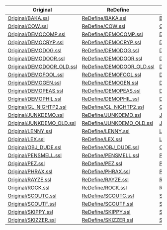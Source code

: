 |  Original                                                |  ReDefine                                                |  Diff                                            |  Error  |
|----------------------------------------------------------|----------------------------------------------------------|--------------------------------------------------|---------|
|  [Original/BAKA.ssl](Original/BAKA.ssl)                  |  [ReDefine/BAKA.ssl](ReDefine/BAKA.ssl)                  |  [BAKA.ssl.diff](BAKA.ssl.diff)                  |  -      |
|  [Original/COW.ssl](Original/COW.ssl)                    |  [ReDefine/COW.ssl](ReDefine/COW.ssl)                    |  [COW.ssl.diff](COW.ssl.diff)                    |  -      |
|  [Original/DEMOCOMP.ssl](Original/DEMOCOMP.ssl)          |  [ReDefine/DEMOCOMP.ssl](ReDefine/DEMOCOMP.ssl)          |  [DEMOCOMP.ssl.diff](DEMOCOMP.ssl.diff)          |  -      |
|  [Original/DEMOCRYP.ssl](Original/DEMOCRYP.ssl)          |  [ReDefine/DEMOCRYP.ssl](ReDefine/DEMOCRYP.ssl)          |  [DEMOCRYP.ssl.diff](DEMOCRYP.ssl.diff)          |  -      |
|  [Original/DEMODOG.ssl](Original/DEMODOG.ssl)            |  [ReDefine/DEMODOG.ssl](ReDefine/DEMODOG.ssl)            |  [DEMODOG.ssl.diff](DEMODOG.ssl.diff)            |  -      |
|  [Original/DEMODOOR.ssl](Original/DEMODOOR.ssl)          |  [ReDefine/DEMODOOR.ssl](ReDefine/DEMODOOR.ssl)          |  [DEMODOOR.ssl.diff](DEMODOOR.ssl.diff)          |  -      |
|  [Original/DEMODOOR_OLD.ssl](Original/DEMODOOR_OLD.ssl)  |  [ReDefine/DEMODOOR_OLD.ssl](ReDefine/DEMODOOR_OLD.ssl)  |  [DEMODOOR_OLD.ssl.diff](DEMODOOR_OLD.ssl.diff)  |  -      |
|  [Original/DEMOFOOL.ssl](Original/DEMOFOOL.ssl)          |  [ReDefine/DEMOFOOL.ssl](ReDefine/DEMOFOOL.ssl)          |  [DEMOFOOL.ssl.diff](DEMOFOOL.ssl.diff)          |  -      |
|  [Original/DEMOGEN.ssl](Original/DEMOGEN.ssl)            |  [ReDefine/DEMOGEN.ssl](ReDefine/DEMOGEN.ssl)            |  [DEMOGEN.ssl.diff](DEMOGEN.ssl.diff)            |  -      |
|  [Original/DEMOPEAS.ssl](Original/DEMOPEAS.ssl)          |  [ReDefine/DEMOPEAS.ssl](ReDefine/DEMOPEAS.ssl)          |  [DEMOPEAS.ssl.diff](DEMOPEAS.ssl.diff)          |  -      |
|  [Original/DEMOPHIL.ssl](Original/DEMOPHIL.ssl)          |  [ReDefine/DEMOPHIL.ssl](ReDefine/DEMOPHIL.ssl)          |  [DEMOPHIL.ssl.diff](DEMOPHIL.ssl.diff)          |  -      |
|  [Original/GL_NIGHTP2.ssl](Original/GL_NIGHTP2.ssl)      |  [ReDefine/GL_NIGHTP2.ssl](ReDefine/GL_NIGHTP2.ssl)      |  [GL_NIGHTP2.ssl.diff](GL_NIGHTP2.ssl.diff)      |  -      |
|  [Original/JUNKDEMO.ssl](Original/JUNKDEMO.ssl)          |  [ReDefine/JUNKDEMO.ssl](ReDefine/JUNKDEMO.ssl)          |  [JUNKDEMO.ssl.diff](JUNKDEMO.ssl.diff)          |  -      |
|  [Original/JUNKDEMO_OLD.ssl](Original/JUNKDEMO_OLD.ssl)  |  [ReDefine/JUNKDEMO_OLD.ssl](ReDefine/JUNKDEMO_OLD.ssl)  |  [JUNKDEMO_OLD.ssl.diff](JUNKDEMO_OLD.ssl.diff)  |  -      |
|  [Original/LENNY.ssl](Original/LENNY.ssl)                |  [ReDefine/LENNY.ssl](ReDefine/LENNY.ssl)                |  [LENNY.ssl.diff](LENNY.ssl.diff)                |  -      |
|  [Original/LEX.ssl](Original/LEX.ssl)                    |  [ReDefine/LEX.ssl](ReDefine/LEX.ssl)                    |  [LEX.ssl.diff](LEX.ssl.diff)                    |  -      |
|  [Original/OBJ_DUDE.ssl](Original/OBJ_DUDE.ssl)          |  [ReDefine/OBJ_DUDE.ssl](ReDefine/OBJ_DUDE.ssl)          |  [OBJ_DUDE.ssl.diff](OBJ_DUDE.ssl.diff)          |  -      |
|  [Original/PENSMELL.ssl](Original/PENSMELL.ssl)          |  [ReDefine/PENSMELL.ssl](ReDefine/PENSMELL.ssl)          |  [PENSMELL.ssl.diff](PENSMELL.ssl.diff)          |  -      |
|  [Original/PEZ.ssl](Original/PEZ.ssl)                    |  [ReDefine/PEZ.ssl](ReDefine/PEZ.ssl)                    |  [PEZ.ssl.diff](PEZ.ssl.diff)                    |  -      |
|  [Original/PHRAX.ssl](Original/PHRAX.ssl)                |  [ReDefine/PHRAX.ssl](ReDefine/PHRAX.ssl)                |  [PHRAX.ssl.diff](PHRAX.ssl.diff)                |  -      |
|  [Original/RAYZE.ssl](Original/RAYZE.ssl)                |  [ReDefine/RAYZE.ssl](ReDefine/RAYZE.ssl)                |  [RAYZE.ssl.diff](RAYZE.ssl.diff)                |  -      |
|  [Original/ROCK.ssl](Original/ROCK.ssl)                  |  [ReDefine/ROCK.ssl](ReDefine/ROCK.ssl)                  |  [ROCK.ssl.diff](ROCK.ssl.diff)                  |  -      |
|  [Original/SCOUTC.ssl](Original/SCOUTC.ssl)              |  [ReDefine/SCOUTC.ssl](ReDefine/SCOUTC.ssl)              |  [SCOUTC.ssl.diff](SCOUTC.ssl.diff)              |  -      |
|  [Original/SCOUTF.ssl](Original/SCOUTF.ssl)              |  [ReDefine/SCOUTF.ssl](ReDefine/SCOUTF.ssl)              |  [SCOUTF.ssl.diff](SCOUTF.ssl.diff)              |  -      |
|  [Original/SKIPPY.ssl](Original/SKIPPY.ssl)              |  [ReDefine/SKIPPY.ssl](ReDefine/SKIPPY.ssl)              |  [SKIPPY.ssl.diff](SKIPPY.ssl.diff)              |  -      |
|  [Original/SKIZZER.ssl](Original/SKIZZER.ssl)            |  [ReDefine/SKIZZER.ssl](ReDefine/SKIZZER.ssl)            |  [SKIZZER.ssl.diff](SKIZZER.ssl.diff)            |  -      |
